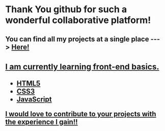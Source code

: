 <h1>Thank You github for such a wonderful collaborative platform!</h1>

<h2>You can find all my projects at a single place ---> <a href="https://kevinkhachariya.github.io">Here!</a</h2>
<h3>I am currently learning front-end basics.</h3>
<ul>
<li>HTML5</li>
<li>CSS3</li>
<li>JavaScript</li>
</ul>

<p>I would love to contribute to your projects with the experience I gain!!</p>
